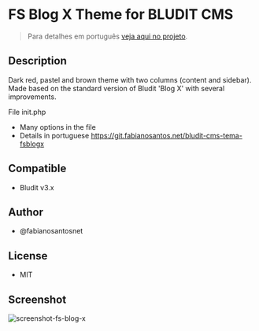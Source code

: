 # FS Blog X Theme for BLUDIT CMS

> Para detalhes em português [veja aqui no projeto](https://fabianosantosnet.github.io/bluditCMS/).

## Description
Dark red, pastel and brown theme with two columns (content and sidebar). Made based on the standard version of Bludit 'Blog X' with several improvements.   

File init.php
- Many options in the file  
- Details in portuguese https://git.fabianosantos.net/bludit-cms-tema-fsblogx  

## Compatible 
- Bludit v3.x

## Author
- @fabianosantosnet
   
## License
- MIT

## Screenshot
![screenshot-fs-blog-x](https://raw.githubusercontent.com/fabianosantosnet/themes-repository/master/items/fsblogx/screenshot.png)
